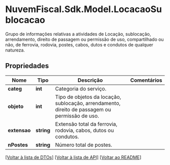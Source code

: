 # NuvemFiscal.Sdk.Model.LocacaoSublocacao
Grupo de informações relativas a atividades de Locação, sublocação, arrendamento, direito de passagem ou permissão de uso, compartilhado ou não, de ferrovia, rodovia, postes, cabos, dutos e condutos de qualquer natureza.

## Propriedades

Nome | Tipo | Descrição | Comentários
------------ | ------------- | ------------- | -------------
**categ** | **int** | Categoria do serviço. | 
**objeto** | **int** | Tipo de objetos da locação, sublocação, arrendamento, direito de passagem ou permissão de uso. | 
**extensao** | **string** | Extensão total da ferrovia, rodovia, cabos, dutos ou condutos. | 
**nPostes** | **string** | Número total de postes. | 

[[Voltar à lista de DTOs]](../README.md#documentation-for-models) [[Voltar à lista de API]](../README.md#documentation-for-api-endpoints) [[Voltar ao README]](../README.md)

